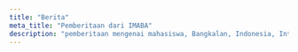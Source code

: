 ```yaml
---
title: "Berita"
meta_title: "Pemberitaan dari IMABA"
description: "pemberitaan mengenai mahasiswa, Bangkalan, Indonesia, International"
---
```

